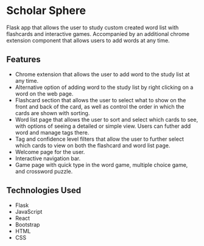 # Scholar Sphere

Flask app that allows the user to study custom created word list with flashcards and interactive games.
Accompanied by an additional chrome extension component that allows users to add words at any time.

## Features

- Chrome extension that allows the user to add word to the study list at any time.
- Alternative option of adding word to the study list by right clicking on a word on the web page.
- Flashcard section that allows the user to select what to show on the front and back of the card, as well as control the order in which the cards are shown with sorting.
- Word list page that allows the user to sort and select which cards to see, with options of seeing a detailed or simple view. Users can futher add word and manage tags there.
- Tag and confidence level filters that allow the user to further select which cards to view on both the flashcard and word list page.
- Welcome page for the user.
- Interactive navigation bar.
- Game page with quick type in the word game, multiple choice game, and crossword puzzle.

## Technologies Used

- Flask
- JavaScript
- React
- Bootstrap
- HTML
- CSS